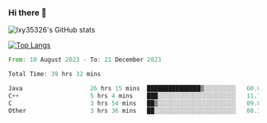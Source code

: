 ### Hi there 👋

<!--
**lxy35326/lxy35326** is a ✨ _special_ ✨ repository because its `README.md` (this file) appears on your GitHub profile.

Here are some ideas to get you started:

- 🔭 I’m currently working on ...
- 🌱 I’m currently learning ...
- 👯 I’m looking to collaborate on ...
- 🤔 I’m looking for help with ...
- 💬 Ask me about ...
- 📫 How to reach me: ...
- 😄 Pronouns: ...
- ⚡ Fun fact: ...
-->

![lxy35326's GitHub stats](https://github-readme-stats.vercel.app/api?username=lxy35326&show_icons=true)

[![Top Langs](https://github-readme-stats.vercel.app/api/top-langs/?username=anuraghazra&layout=compact)](https://github.com/anuraghazra/github-readme-stats)

<!--START_SECTION:waka-->

```rust
From: 10 August 2023 - To: 21 December 2023

Total Time: 39 hrs 32 mins

Java                   26 hrs 15 mins  ███████████████▒░░░░░░░░░   60.84 %
C++                    5 hrs 4 mins    ███░░░░░░░░░░░░░░░░░░░░░░   11.77 %
C                      3 hrs 54 mins   ██▒░░░░░░░░░░░░░░░░░░░░░░   09.06 %
Other                  3 hrs 36 mins   ██░░░░░░░░░░░░░░░░░░░░░░░   08.35 %
```

<!--END_SECTION:waka-->
